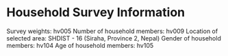 # Household Survey Information

Survey weights: hv005
Number of household members: hv009
Location of selected area: SHDIST - 16 (Siraha, Province 2, Nepal)
Gender of household members: hv104
Age of household members: hv105
